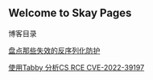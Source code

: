 ## Welcome to Skay Pages

博客目录

[盘点那些失效的反序列化防护](./bad_unserial/index.md)

[使用Tabby 分析CS RCE CVE-2022-39197](./Tabby_analyze_CVE-2022-39197/index.md)
